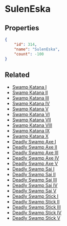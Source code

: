 # SulenEska

<no description available>

## Properties

```json
{
    "id": 314,
    "name": "SulenEska",
    "count": -100
}
```

## Related

- [Swamp Katana I](../items/8902-swamp-katana-i.md)
- [Swamp Katana II](../items/8903-swamp-katana-ii.md)
- [Swamp Katana III](../items/8904-swamp-katana-iii.md)
- [Swamp Katana IV](../items/8905-swamp-katana-iv.md)
- [Swamp Katana V](../items/8906-swamp-katana-v.md)
- [Swamp Katana VI](../items/8907-swamp-katana-vi.md)
- [Swamp Katana VII](../items/8908-swamp-katana-vii.md)
- [Swamp Katana VIII](../items/8909-swamp-katana-viii.md)
- [Swamp Katana IX](../items/8910-swamp-katana-ix.md)
- [Swamp Katana X](../items/8911-swamp-katana-x.md)
- [Deadly Swamp Axe I](../items/8916-deadly-swamp-axe-i.md)
- [Deadly Swamp Axe II](../items/8917-deadly-swamp-axe-ii.md)
- [Deadly Swamp Axe III](../items/8918-deadly-swamp-axe-iii.md)
- [Deadly Swamp Axe IV](../items/8919-deadly-swamp-axe-iv.md)
- [Deadly Swamp Axe V](../items/8921-deadly-swamp-axe-v.md)
- [Deadly Swamp Sai I](../items/8927-deadly-swamp-sai-i.md)
- [Deadly Swamp Sai II](../items/8928-deadly-swamp-sai-ii.md)
- [Deadly Swamp Sai III](../items/8929-deadly-swamp-sai-iii.md)
- [Deadly Swamp Sai IV](../items/8930-deadly-swamp-sai-iv.md)
- [Deadly Swamp Sai V](../items/8931-deadly-swamp-sai-v.md)
- [Deadly Swamp Stick I](../items/8937-deadly-swamp-stick-i.md)
- [Deadly Swamp Stick II](../items/8938-deadly-swamp-stick-ii.md)
- [Deadly Swamp Stick III](../items/8939-deadly-swamp-stick-iii.md)
- [Deadly Swamp Stick IV](../items/8940-deadly-swamp-stick-iv.md)
- [Deadly Swamp Stick V](../items/8941-deadly-swamp-stick-v.md)

